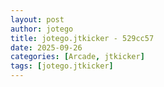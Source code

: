 ```yaml
---
layout: post
author: jotego
title: jotego.jtkicker - 529cc57
date: 2025-09-26
categories: [Arcade, jtkicker]
tags: [jotego.jtkicker]
---
```


